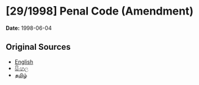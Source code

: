 # [29/1998] Penal Code (Amendment)

**Date:** 1998-06-04

## Original Sources

- [English](https://documents.gov.lk/view/acts/1998/6/29-1998_E.pdf)
- [සිංහල](https://documents.gov.lk/view/acts/1998/6/29-1998_S.pdf)
- [தமிழ்](https://documents.gov.lk/view/acts/1998/6/29-1998_T.pdf)
